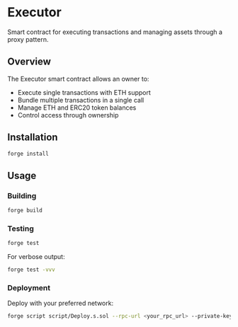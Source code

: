 # Executor

Smart contract for executing transactions and managing assets through a proxy pattern.

## Overview

The Executor smart contract allows an owner to:
- Execute single transactions with ETH support
- Bundle multiple transactions in a single call
- Manage ETH and ERC20 token balances
- Control access through ownership

## Installation

```bash
forge install
```

## Usage

### Building

```bash
forge build
```

### Testing

```bash
forge test
```

For verbose output:
```bash
forge test -vvv
```

### Deployment

Deploy with your preferred network:

```bash
forge script script/Deploy.s.sol --rpc-url <your_rpc_url> --private-key <your_private_key>
```
